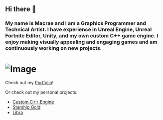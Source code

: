 ## Hi there 👋 <br>
### My name is Macrae and I am a Graphics Programmer and Technical Artist. I have experience in Unreal Engine, Unreal Fortnite Editor, Unity, and my own custom C++ game engine. I enjoy making visually appealing and engaging games and am continuously working on new projects. 
![Image](https://github.com/user-attachments/assets/f6d24201-e626-45f6-86d7-9ce046c07d76)
=======
Check out my [Portfolio](https://www.macraesmith.com)! <br>

Or check out my personal projects: <br>
* [Custom C++ Engine](https://github.com/MacraeSmith/Custom-Engine.git) <br>
* [Starship Gold](https://github.com/MacraeSmith/Starship-Gold.git) <br>
* [Libra](https://github.com/MacraeSmith/Libra.git) <br>
